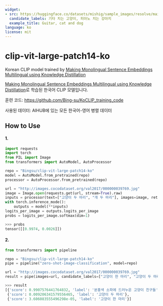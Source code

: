 ```yaml
---
widget:
- src: https://huggingface.co/datasets/mishig/sample_images/resolve/main/cat-dog-music.png
  candidate_labels: 기타 치는 고양이, 피아노 치는 강아지
  example_title: Guitar, cat and dog
language: ko
license: mit
---
```


# clip-vit-large-patch14-ko

Korean CLIP model trained by [Making Monolingual Sentence Embeddings Multilingual using Knowledge Distillation](https://arxiv.org/abs/2004.09813)

[Making Monolingual Sentence Embeddings Multilingual using Knowledge Distillation](https://arxiv.org/abs/2004.09813)로 학습된 한국어 CLIP 모델입니다.

훈련 코드: <https://github.com/Bing-su/KoCLIP_training_code>

사용된 데이터: AIHUB에 있는 모든 한국어-영어 병렬 데이터

## How to Use

#### 1.

```python
import requests
import torch
from PIL import Image
from transformers import AutoModel, AutoProcessor

repo = "Bingsu/clip-vit-large-patch14-ko"
model = AutoModel.from_pretrained(repo)
processor = AutoProcessor.from_pretrained(repo)

url = "http://images.cocodataset.org/val2017/000000039769.jpg"
image = Image.open(requests.get(url, stream=True).raw)
inputs = processor(text=["고양이 두 마리", "개 두 마리"], images=image, return_tensors="pt", padding=True)
with torch.inference_mode():
    outputs = model(**inputs)
logits_per_image = outputs.logits_per_image
probs = logits_per_image.softmax(dim=1)
```

```python
>>> probs
tensor([[0.9974, 0.0026]])
```

#### 2.

```python
from transformers import pipeline

repo = "Bingsu/clip-vit-large-patch14-ko"
pipe = pipeline("zero-shot-image-classification", model=repo)

url = "http://images.cocodataset.org/val2017/000000039769.jpg"
result = pipe(images=url, candidate_labels=["고양이 한 마리", "고양이 두 마리", "분홍색 소파에 드러누운 고양이 친구들"], hypothesis_template="{}")
```

```python
>>> result
[{'score': 0.9907576441764832, 'label': '분홍색 소파에 드러누운 고양이 친구들'},
 {'score': 0.009206341579556465, 'label': '고양이 두 마리'},
 {'score': 3.606083555496298e-05, 'label': '고양이 한 마리'}]
```